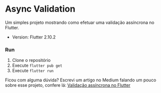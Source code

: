 # Async Validation

Um simples projeto mostrando como efetuar uma validação assíncrona no Flutter.

- Version: Flutter 2.10.2

### Run
1. Clone o repositório
2. Execute `flutter pub get`
3. Execute `flutter run`

Ficou com alguma dúvida? Escrevi um artigo no Medium falando um pouco sobre esse projeto, confere lá: [Validação assíncrona no Flutter](https://medium.com/@diegokalschne321/valida%C3%A7%C3%A3o-ass%C3%ADncrona-no-flutter-bf870f793d60)
